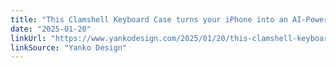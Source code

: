 ```yaml
---
title: "This Clamshell Keyboard Case turns your iPhone into an AI-Powered Laptop"
date: "2025-01-20"
linkUrl: "https://www.yankodesign.com/2025/01/20/this-clamshell-keyboard-case-turns-your-iphone-into-an-ai-powered-laptop/?ref=rogerwong.me"
linkSource: "Yanko Design"
---
```

